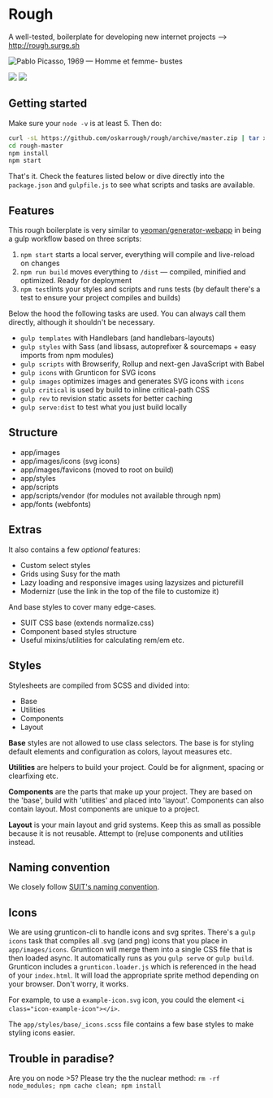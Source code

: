 # Rough

A well-tested, boilerplate for developing new internet projects --> http://rough.surge.sh

![Pablo Picasso, 1969 — Homme et femme- bustes](http://i.imgur.com/nSxXkO5.jpg)

![](https://travis-ci.org/oskarrough/rough.svg) ![](https://david-dm.org/oskarrough/rough.svg)

## Getting started

Make sure your `node -v` is at least 5. Then do:

```bash
curl -sL https://github.com/oskarrough/rough/archive/master.zip | tar xz
cd rough-master
npm install
npm start
```

That's it. Check the features listed below or dive directly into the `package.json` and `gulpfile.js` to see what scripts and tasks are available.

## Features

This rough boilerplate is very similar to [yeoman/generator-webapp](https://github.com/yeoman/generator-webapp) in being a gulp workflow based on three scripts:

1. `npm start` starts a local server, everything will compile and live-reload on changes
2. `npm run build` moves everything to `/dist` — compiled, minified and optimized. Ready for deployment
3. `npm test`lints your styles and scripts and runs tests (by default there's a test to ensure your project compiles and builds)

Below the hood the following tasks are used. You can always call them directly, although it shouldn't be necessary.

- `gulp templates` with Handlebars (and handlebars-layouts)
- `gulp styles` with Sass (and libsass, autoprefixer & sourcemaps + easy imports from npm modules)
- `gulp scripts` with Browserify, Rollup and next-gen JavaScript with Babel
- `gulp icons` with Grunticon for SVG icons
- `gulp images` optimizes images and generates SVG icons with `icons`
- `gulp critical` is used by build to inline critical-path CSS
- `gulp rev` to revision static assets for better caching
- `gulp serve:dist` to test what you just build locally

## Structure

- app/images
- app/images/icons (svg icons)
- app/images/favicons (moved to root on build)
- app/styles
- app/scripts
- app/scripts/vendor (for modules not available through npm)
- app/fonts (webfonts)

## Extras

It also contains a few *optional* features:

- Custom select styles
- Grids using Susy for the math
- Lazy loading and responsive images using lazysizes and picturefill
- Modernizr (use the link in the top of the file to customize it)

And base styles to cover many edge-cases.

- SUIT CSS base (extends normalize.css)
- Component based styles structure
- Useful mixins/utilities for calculating rem/em etc.

## Styles

Stylesheets are compiled from SCSS and divided into:

- Base
- Utilities
- Components
- Layout

**Base** styles are not allowed to use class selectors. The base is for styling default elements and configuration as colors, layout measures etc.

**Utilities** are helpers to build your project. Could be for alignment, spacing or clearfixing etc.

**Components** are the parts that make up your project. They are based on the 'base', build with 'utilities' and placed into 'layout'. Components can also contain layout. Most components are unique to a project.

**Layout** is your main layout and grid systems. Keep this as small as possible because it is not reusable. Attempt to (re)use components and utilities instead.

## Naming convention

We closely follow [SUIT's naming convention](https://github.com/suitcss/suit/blob/master/doc/naming-conventions.md).

## Icons

We are using grunticon-cli to handle icons and svg sprites. There's a `gulp icons` task that compiles all .svg (and png) icons that you place in `app/images/icons`. Grunticon will merge them into a single CSS file that is then loaded async. It automatically runs as you  `gulp serve` or `gulp build`. Grunticon includes a `grunticon.loader.js` which is referenced in the head of your `index.html`. It will load the appropriate sprite method depending on your browser. Don't worry, it works.

For example, to use a `example-icon.svg` icon, you could the element `<i class="icon-example-icon"></i>`.

The `app/styles/base/_icons.scss` file contains a few base styles to make styling icons easier.

## Trouble in paradise?

Are you on node >5? Please try the the nuclear method: `rm -rf node_modules; npm cache clean; npm install`
